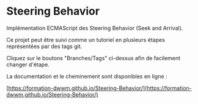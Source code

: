 # Steering Behavior

Implémentation ECMAScript des Steering Behavior (Seek and Arrival).

Ce projet peut être suivi comme un tutoriel en plusieurs étapes représentées par des tags git.

Cliquez sur le boutons "Branches/Tags" ci-dessus afin de facilement changer d'étape.

La documentation et le cheminement sont disponibles en ligne :

[https://formation-dwwm.github.io/Steering-Behavior/](https://formation-dwwm.github.io/Steering-Behavior/)